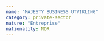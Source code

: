 ```yaml
---
name: "MAJESTY BUSINESS UTVIKLING"
category: private-sector
nature: "Entreprise"
nationality: NOR
---
```


